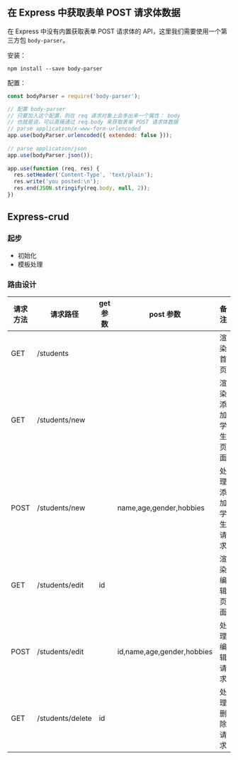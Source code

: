 ## 在 Express 中获取表单 POST 请求体数据

在 Express 中没有内置获取表单 POST 请求体的 API，这里我们需要使用一个第三方包 `body-parser`。

安装：

```shell
npm install --save body-parser
```

配置：

```javascript
const bodyParser = require('body-parser');

// 配置 body-parser
// 只要加入这个配置，则在 req 请求对象上会多出来一个属性： body
// 也就是说，可以直接通过 req.body 来获取表单 POST 请求体数据
// parse application/x-www-form-urlencoded
app.use(bodyParser.urlencoded({ extended: false }));
 
// parse application/json
app.use(bodyParser.json());
 
app.use(function (req, res) {
  res.setHeader('Content-Type', 'text/plain');
  res.write('you posted:\n');
  res.end(JSON.stringify(req.body, null, 2));
})
```

## Express-crud

### 起步

- 初始化
- 模板处理

### 路由设计

| 请求方法 | 请求路径 | get 参数 | post 参数 | 备注 |
| ----- | ------ | ------ | ----- | ----- |
| GET   | /students |        |       | 渲染首页  |
| GET   | /students/new |      |       | 渲染添加学生页面 |
| POST  | /students/new |        | name,age,gender,hobbies | 处理添加学生请求 |
| GET   | /students/edit | id   |       | 渲染编辑页面 |
| POST  | /students/edit |      | id,name,age,gender,hobbies | 处理编辑请求 |
| GET   | /students/delete | id |       | 处理删除请求 |

